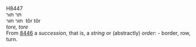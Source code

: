 <body>
  <p>H8447<br>  תּר    תּור  <br> תּּוֹר  תּּוֹר  ‎  tôr  tôr  <br><i>tore,</i> <i>tore </i><br>From <a href="h8446.htm">8446</a>  a <i>succession</i>, that is, a <i>string</i> or (abstractly) <i>order: - </i>border, row, turn.<br></p>
 </body>